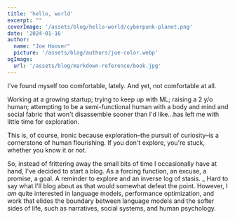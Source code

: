 ```yaml
---
title: 'hello, world'
excerpt: ""
coverImage: '/assets/blog/hello-world/cyberpunk-planet.png'
date: '2024-01-16'
author:
  name: "Joe Hoover"
  picture: '/assets/blog/authors/joe-color.webp'
ogImage:
  url: '/assets/blog/markdown-reference/book.jpg'
---
```


I've found myself too comfortable, lately. And yet, not comfortable at all. 

Working at a growing startup; trying to keep up with ML; raising a 2 y/o human; attempting to be a semi-functional human with a body and mind and social fabric that won't disassemble sooner than I'd like...has left me with little time for exploration.

This is, of course, ironic because exploration&ndash;the pursuit of curiosity&ndash;is a cornerstone of human flourishing. If you don't explore, you're stuck, whether you know it or not.

So, instead of frittering away the small bits of time I occasionally have at hand, I've decided to start a blog. As a forcing function, an excuse, a promise, a goal. A reminder to explore and an inverse log of stasis.
_
Hard to say what I'll blog about as that would somewhat defeat the point. However, I _am_ quite interested in language models, performance optimization, and work that elides the boundary between language models and the softer sides of life, such as narratives, social systems, and human psychology.
